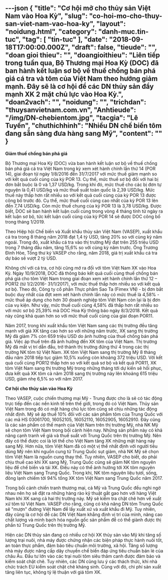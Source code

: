 ---json
{
    "title": "Cơ hội mở cho thủy sản Việt Nam vào Hoa Kỳ",
    "slug": "co-hoi-mo-cho-thuy-san-viet-nam-vao-hoa-ky",
    "layout": "noidung.html",
    "category": "danh-muc.tin-tuc",
    "tag": [
        "tin-tuc"
    ],
    "date": "2018-09-18T17:00:00.000Z",
    "draft": false,
    "tieude": "",
    "doan gioi thieu": "",
    "doangioithieu": "Liên tiếp trong tuần qua, Bộ Thương mại Hoa Kỳ (DOC) đã ban hành kết luận sơ bộ về thuế chống bán phá giá cá tra và tôm của Việt Nam theo hướng giảm mạnh. Đây sẽ là cơ hội để các DN thủy sản đẩy mạnh XK 2 mặt chủ lực vào Hoa Kỳ.",
    "doan2vach": "",
    "noidung": "",
    "trichdan": "thuysanvietnam.com.vn",
    "Anhtieude": "/img/DN-chebientom.jpg",
    "tacgia": "Lê Tuyến",
    "chuthichhinh": "Nhiều DN chế biến tôm đang sẵn sàng đưa hàng sang Mỹ",
    "__content__": ""
}
---
<p><strong>Giảm thuế chống b&aacute;n ph&aacute; gi&aacute;</strong></p>

<p>Bộ Thương mại Hoa Kỳ (DOC) vừa ban h&agrave;nh kết luận sơ bộ về thuế chống b&aacute;n ph&aacute; gi&aacute; c&aacute; tra Việt Nam trong kỳ xem x&eacute;t h&agrave;nh ch&iacute;nh lần thứ 14 (POR 14), giai đoạn từ ng&agrave;y 1/8/2016 đến 31/7/2017 với mức thuế giảm mạnh so với kết quả cuối c&ugrave;ng của kỳ POR 13. Cụ thể, mức thuế sơ bộ đối với hai bị đơn bắt buộc l&agrave; 0 v&agrave; 1,37 USD/kg. Trong khi đ&oacute;, mức thuế cho c&aacute;c bị đơn tự nguyện l&agrave; 0,41 USD/kg v&agrave; mức thuế suất to&agrave;n quốc l&agrave; 2,39 USD/kg. Mức thuế n&agrave;y thấp hơn rất nhiều so với kết quả cuối c&ugrave;ng của kỳ POR 13 được c&ocirc;ng bố trước đ&oacute;. Cụ thể, mức thuế cuối c&ugrave;ng cao nhất của kỳ POR 13 l&ecirc;n đến 7,74 USD/kg. C&ograve;n mức thuế chung của kỳ POR 13 l&agrave; 3,78 USD/kg. Được biết, DOC sẽ ban h&agrave;nh kết luận cuối c&ugrave;ng trong v&ograve;ng 4 th&aacute;ng t&iacute;nh từ ng&agrave;y ra kết luận sơ bộ, tức kết luận cuối c&ugrave;ng của kỳ POR 14 sẽ được DOC c&ocirc;ng bố trong th&aacute;ng 1/2019.</p>

<p>Theo Hiệp hội Chế biến v&agrave; Xuất khẩu thủy sản Việt Nam (VASEP), xuất khẩu c&aacute; tra trong 8 th&aacute;ng năm 2018 đạt 1,4 tỷ USD, tăng 20% so với c&ugrave;ng kỳ năm ngo&aacute;i. Trong đ&oacute;, xuất khẩu c&aacute; tra v&agrave;o thị trường Mỹ đạt tr&ecirc;n 255 triệu USD trong 7 th&aacute;ng đầu năm, tăng 15,6% so với c&ugrave;ng kỳ năm trước. &Ocirc;ng Trương Đ&igrave;nh H&ograve;e, Tổng thư k&yacute; VASEP cho rằng, năm 2018, gi&aacute; trị xuất khẩu c&aacute; tra dự b&aacute;o sẽ vượt 2 tỷ USD.</p>

<p>Kh&ocirc;ng chỉ với c&aacute; tra, cơ hội cũng mở ra đối với t&ocirc;m Việt Nam XK v&agrave;o Hoa Kỳ. Ng&agrave;y 10/9/2018, DOC đ&atilde; th&ocirc;ng b&aacute;o kết quả cuối c&ugrave;ng thuế chống b&aacute;n ph&aacute; gi&aacute; cho t&ocirc;m Việt Nam trong giai đoạn xem x&eacute;t h&agrave;nh ch&iacute;nh lần thứ 12 &ndash; POR12 (từ 1/2/2016- 31/1/2017), với mức thuế thấp hơn nhiều so với kết quả sơ bộ. Theo đ&oacute;, C&ocirc;ng ty cổ phần Thực phẩm Sao Ta (Fimex VN) - bị đơn bắt buộc duy nhất của đợt xem x&eacute;t h&agrave;nh ch&iacute;nh lần n&agrave;y c&oacute; mức thuế l&agrave; 4,58% - mức thuế &aacute;p dụng cho hơn 30 doanh nghiệp t&ocirc;m Việt Nam c&ograve;n lại l&agrave; bị đơn của vụ kiện. Như vậy, mức thuế cuối c&ugrave;ng 4,58% đ&atilde; thấp hơn rất nhiều so với mức sơ bộ 25,39% m&agrave; DOC Hoa Kỳ th&ocirc;ng b&aacute;o ng&agrave;y 8/3/2018. Kết quả n&agrave;y cũng khả quan hơn so với mức thuế cuối c&ugrave;ng của giai đoạn POR11.</p>

<p>Năm 2017, trong khi xuất khẩu t&ocirc;m Việt Nam sang c&aacute;c thị trường đều tăng mạnh với gi&aacute; XK tăng cao hơn so với những năm trước, XK sang thị trường Mỹ đ&atilde; giảm 7% c&ograve;n 659 triệu USD do ảnh hưởng của thuế chống b&aacute;n ph&aacute; gi&aacute;. Việc &aacute;p thuế tr&ecirc;n đ&atilde; ảnh hưởng đến XK t&ocirc;m của Việt Nam. Thị trường Mỹ đ&atilde; mất vị tr&iacute; dẫn đầu, trở th&agrave;nh thị trường đứng thứ 4 trong c&aacute;c thị trường NK t&ocirc;m từ Việt Nam. XK t&ocirc;m Việt Nam sang thị trường Mỹ 8 th&aacute;ng đầu năm 2018 tiếp tục giảm 10,5% xuống c&ograve;n khoảng 372 triệu USD. Với kết quả cuối c&ugrave;ng POR12 thấp hơn so với kết quả sơ bộ v&agrave; kết quả POR11, XK t&ocirc;m Việt Nam sang thị trường Mỹ trong những th&aacute;ng tới dự kiến sẽ hồi phục, đưa kết quả XK t&ocirc;m cả năm 2018 sang thị trường n&agrave;y l&ecirc;n khoảng 615 triệu USD, giảm nhẹ 6,5% so với năm 2017.</p>

<p><strong>Cơ hội cho thủy sản v&agrave;o Hoa Kỳ</strong></p>

<p>Theo VASEP, cuộc chiến thương mại Mỹ - Trung được cho l&agrave; sẽ c&oacute; t&aacute;c động trực tiếp đến c&aacute;c nền kinh tế tr&ecirc;n thế giới, trong đ&oacute; c&oacute; Việt Nam. Thủy sản Việt Nam trong đ&oacute; c&oacute; mặt h&agrave;ng chủ lực t&ocirc;m cũng sẽ chịu những t&aacute;c động nhất định. Mỹ sẽ &aacute;p thuế 10% đối với c&aacute;c sản phẩm t&ocirc;m của Trung Quốc với c&aacute;c m&atilde; HS 03061700, 16052105, 16052110, 16052905, 16052910. Đ&acirc;y cũng l&agrave; c&aacute;c sản phẩm c&oacute; thế mạnh của Việt Nam tr&ecirc;n thị trường Mỹ, nh&agrave; NK Mỹ sẽ chọn t&ocirc;m Việt Nam trong bối cảnh hiện nay. Những sản phẩm n&agrave;y c&oacute; khả năng cạnh tranh về gi&aacute; v&agrave; thuế suất với Trung Quốc tr&ecirc;n thị trường Mỹ. N&ecirc;n đ&acirc;y c&oacute; thể được coi l&agrave; lợi thế cho Việt Nam tăng XK những mặt h&agrave;ng n&agrave;y sang Mỹ. Hơn nữa, t&ocirc;m Việt Nam đ&atilde; c&oacute; một vị thế nhất định với người ti&ecirc;u d&ugrave;ng Mỹ n&ecirc;n khi nguồn cung từ Trung Quốc sụt giảm, nh&agrave; NK Mỹ sẽ chọn t&ocirc;m Việt Nam l&agrave; nguồn cung thay thế. Tuy nhi&ecirc;n, VASEP cho biết, do phải chịu thuế cao khi XK sang Mỹ, Trung Quốc cũng sẽ giảm NK t&ocirc;m nguy&ecirc;n liệu để chế biến v&agrave; t&aacute;i XK. Điều n&agrave;y c&oacute; thể ảnh hưởng tới XK t&ocirc;m nguy&ecirc;n liệu Việt Nam sang Trung Quốc. Trong khi, NK t&ocirc;m nguy&ecirc;n liệu tươi, sống, đ&ocirc;ng lạnh chiếm tới 94% tổng XK t&ocirc;m Việt Nam sang Trung Quốc năm 2017.</p>

<p>Trong bối cảnh chiến tranh thương mại, cả Mỹ v&agrave; Trung Quốc đều nghi ngờ nhau n&ecirc;n họ sẽ đặt ra những h&agrave;ng r&agrave;o kỹ thuật gắt gao hơn với h&agrave;ng Việt Nam khi XK sang cả hai thị trường n&agrave;y. Mỹ sẽ kiểm tra chặt chẽ hơn về xuất xứ t&ocirc;m từ Việt Nam. VASEP cho rằng, cũng c&oacute; khả năng DN t&ocirc;m Trung Quốc sẽ &quot;mượn&quot; đường Việt Nam để lấy xuất xứ v&agrave; xuất khẩu đi Mỹ. Tuy nhi&ecirc;n, đ&acirc;y cũng l&agrave; cơ hội để c&aacute;c DN Việt Nam khẳng định vị tr&iacute; của m&igrave;nh, n&acirc;ng cao chất lượng v&agrave; minh bạch h&oacute;a nguồn gốc sản phẩm để c&oacute; thể gi&agrave;nh được thị phần từ Trung Quốc tr&ecirc;n thị trường Mỹ.</p>

<p>Hiện c&aacute;c DN thủy sản đang c&oacute; nhiều cơ hội XK thủy sản v&agrave;o Mỹ khi tăng số lượng trại nu&ocirc;i, nh&agrave; m&aacute;y được chứng nhận c&aacute;c biện ph&aacute;p thực h&agrave;nh nu&ocirc;i tốt, an to&agrave;n thực phẩm, đảm bảo ti&ecirc;u chuẩn m&ocirc;i trường, x&atilde; hội. Tăng số lượng nh&agrave; m&aacute;y được n&acirc;ng cấp d&acirc;y chuyền chế biến đ&aacute;p ứng ti&ecirc;u chuẩn b&aacute;n lẻ của ch&acirc;u &Acirc;u. Đầu tư lớn v&agrave;o c&aacute;c trại nu&ocirc;i t&ocirc;m si&ecirc;u th&acirc;m canh được đảm bảo v&agrave; kiểm so&aacute;t chặt chẽ. Tuy nhi&ecirc;n, c&aacute;c DN cũng lưu &yacute; c&aacute;c th&aacute;ch thức, khi nh&agrave;&nbsp; chức tr&aacute;ch EU kiểm so&aacute;t chặt chẽ kh&aacute;ng sinh. C&ugrave;ng với đ&oacute;, chi ph&iacute; sản xuất tăng li&ecirc;n tục, kh&ocirc;ng tỷ lệ thuận với gi&aacute; t&ocirc;m XK.</p>
